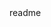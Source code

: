 <snippet>
  <content><![CDATA[
# ${1:Neuro Evolutionary Fuzzy Framework}
Neuro Evolutionary Fuzzy Framework is framework for learning and understanding some neural network, fuzzy and
evolutionary algorithms. This is not production ready code, but is focused on basic techniques for better understanding.
## Installation
Clone or download :D
## Usage
run NEFF/src/main/java/Main.java
## Contributing
1. Fork it!
2. Create your feature branch: `git checkout -b my-new-feature`
3. Commit your changes: `git commit -am 'Add some feature'`
4. Push to the branch: `git push origin my-new-feature`
5. Submit a pull request :D
## License
MIT Licence
]]></content>
  <tabTrigger>readme</tabTrigger>
</snippet>
